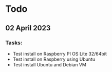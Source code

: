 # Todo

## 02 April 2023

### Tasks:

-   Test install on Raspberry PI OS Lite 32/64bit
-   Test install on Raspberry using Ubuntu
-   Test install Ubuntu and Debian VM
